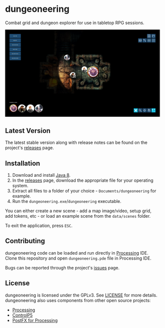 # dungeoneering
Combat grid and dungeon explorer for use in tabletop RPG sessions.

![dungeoneering screenshot](screenshot.jpg)

## Latest Version

The latest stable version along with release notes can be found on the project's
[releases](https://github.com/luiscastilho/dungeoneering/releases) page.

## Installation

1. Download and install [Java 8](https://java.com/en/download/).
2. In the [releases](https://github.com/luiscastilho/dungeoneering/releases) page, download the
appropriate file for your operating system.
3. Extract all files to a folder of your choice - `Documents/dungeoneering` for example.
4. Run the `dungeoneering.exe`/`dungeoneering` executable.

You can either create a new scene - add a map image/video, setup grid, add tokens, etc - or load an
example scene from the `data/scenes` folder.

To exit the application, press `ESC`.

## Contributing

dungeoneering code can be loaded and run directly in [Processing](https://processing.org/) IDE.
Clone this repository and open `dungeoneering.pde` file in Processing IDE.

Bugs can be reported through the project's
[issues](https://github.com/luiscastilho/dungeoneering/issues) page.

## License

dungeoneering is licensed under the GPLv3. See [LICENSE](LICENSE) for more details. dungeoneering
also uses components from other open source projects:

- [Processing](https://github.com/processing/processing)
- [ControlP5](https://github.com/sojamo/controlp5)
- [PostFX for Processing](https://github.com/cansik/processing-postfx)
